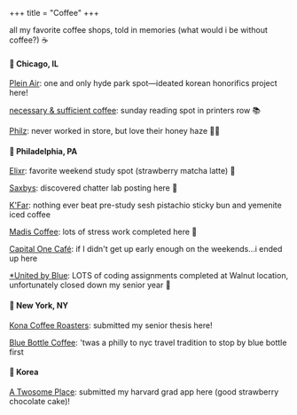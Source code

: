 +++
title = "Coffee"
+++

all my favorite coffee shops, told in memories (what would i be without coffee?) ☕️

#### 📍 Chicago, IL
[Plein Air](https://www.pleinaircafe.co/): one and only hyde park spot—ideated korean honorifics project here!

[necessary & sufficient coffee](https://www.necessary-coffee.com/): sunday reading spot in printers row 📚

[Philz](https://philzcoffee.com/locations/52?srsltid=AfmBOooybspO_09P7KK6h-r8KxP5pizMSKfmJIJFQ7qJ6MLEpdoTifnu): never worked in store, but love their honey haze 🐝🍯

#### 📍 Philadelphia, PA
[Elixr](https://elixrcoffee.com/): favorite weekend study spot (strawberry matcha latte) 🧡

[Saxbys](https://www.saxbyscoffee.com/location/saxbys-university-of-pennsylvania/): discovered chatter lab posting here 🤭

[K'Far](https://www.kfarcafe.com/): nothing ever beat pre-study sesh pistachio sticky bun and yemenite iced coffee

[Madis Coffee](https://madiscoffee.com/): lots of stress work completed here 🫡

[Capital One Café](https://www.capitalone.com/local/philadelphia-rittenhouse/): if I didn't get up early enough on the weekends...i ended up here

[*United by Blue](https://unitedbyblue.com/?gad_source=1&gclid=CjwKCAiAk8G9BhA0EiwAOQxmfq6miUPtJ9wtp2pC2to1EyJHv5XcxcEVdloZ-5iQH4B51hUT0fM-uRoC4qoQAvD_BwE): LOTS of coding assignments completed at Walnut location, unfortunately closed down my senior year 🥲

#### 📍 New York, NY
[Kona Coffee Roasters](https://konacoffee.nyc/): submitted my senior thesis here!

[Blue Bottle Coffee](https://bluebottlecoffee.com/cafes/hudson-yards?srsltid=AfmBOorLYU_2AltdOzAqSjC_ofOhFEtFfboaT6prNj8Sean_r0U5tc97): 'twas a philly to nyc travel tradition to stop by blue bottle first

#### 📍 Korea
[A Twosome Place](https://www.twosome.co.kr/main.do): submitted my harvard grad app here (good strawberry chocolate cake)!